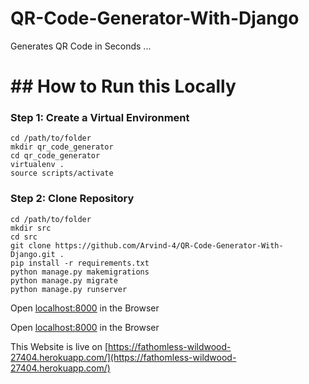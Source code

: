 # QR-Code-Generator-With-Django

Generates QR Code in Seconds ...

# ## How to Run this Locally

### Step 1: Create a Virtual Environment
```
cd /path/to/folder
mkdir qr_code_generator
cd qr_code_generator
virtualenv .
source scripts/activate
```

### Step 2: Clone Repository
```
cd /path/to/folder
mkdir src
cd src
git clone https://github.com/Arvind-4/QR-Code-Generator-With-Django.git .
pip install -r requirements.txt
python manage.py makemigrations
python manage.py migrate
python manage.py runserver
```

Open [localhost:8000](http://localhost:8000/) in the Browser

Open [localhost:8000](http://localhost:8000/) in the Browser

This  Website is live on [https://fathomless-wildwood-27404.herokuapp.com/](https://fathomless-wildwood-27404.herokuapp.com/)
